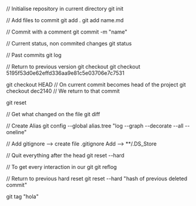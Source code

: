 
// Initialise repository in current directory
git init


// Add files to commit
git add .
git add name.md


// Commit with a comment
git commit -m "name"


// Current status, non commited changes
git status


// Past commits
git log


// Return to previous version
git checkout 
git checkout 5195f53d0e62effd336aa9e81c5e03706e7c7531

git checkout HEAD // On current commit becomes head of the project
git checkout dec2140 // We return to that commit

git reset


// Get what changed on the file
git diff


// Create Alias
git config --global alias.tree "log --graph --decorate --all --oneline"

// Add gitignore
--> create file .gitignore
Add --> **/.DS_Store 


// Quit everything after the head
git reset --hard

// To get every interaction in our git
git reflog

// Return to previous hard reset
git reset --hard "hash of previous deleted commit"


git tag "hola"